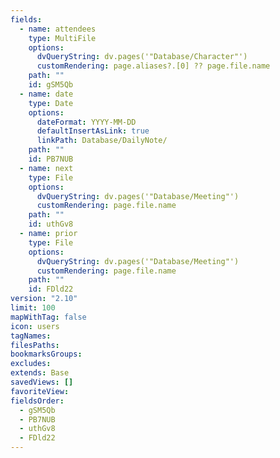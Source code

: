 ```yaml
---
fields:
  - name: attendees
    type: MultiFile
    options:
      dvQueryString: dv.pages('"Database/Character"')
      customRendering: page.aliases?.[0] ?? page.file.name
    path: ""
    id: gSM5Qb
  - name: date
    type: Date
    options:
      dateFormat: YYYY-MM-DD
      defaultInsertAsLink: true
      linkPath: Database/DailyNote/
    path: ""
    id: PB7NUB
  - name: next
    type: File
    options:
      dvQueryString: dv.pages('"Database/Meeting"')
      customRendering: page.file.name
    path: ""
    id: uthGv8
  - name: prior
    type: File
    options:
      dvQueryString: dv.pages('"Database/Meeting"')
      customRendering: page.file.name
    path: ""
    id: FDld22
version: "2.10"
limit: 100
mapWithTag: false
icon: users
tagNames: 
filesPaths: 
bookmarksGroups: 
excludes: 
extends: Base
savedViews: []
favoriteView: 
fieldsOrder:
  - gSM5Qb
  - PB7NUB
  - uthGv8
  - FDld22
---
```

